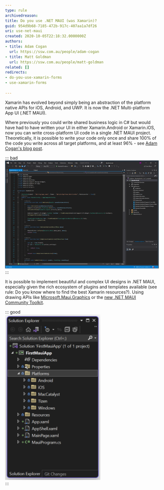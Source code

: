 ```yaml
---
type: rule
archivedreason: 
title: Do you use .NET MAUI (was Xamarin)?
guid: 954d9b68-7185-472b-917c-407aa1a7df26
uri: use-net-maui
created: 2020-10-05T22:18:32.0000000Z
authors:
- title: Adam Cogan
  url: https://ssw.com.au/people/adam-cogan
- title: Matt Goldman
  url: https://ssw.com.au/people/matt-goldman
related: []
redirects:
- do-you-use-xamarin-forms
- use-xamarin-forms

---
```


Xamarin has evolved beyond simply being an abstraction of the platform native APIs for iOS, Android, and UWP. It is now the .NET Multi-platform App UI (.NET MAUI).

Where previously you could write shared business logic in C# but would have had to have written your UI in either Xamarin.Android or Xamarin.iOS, now you can write cross-platform UI code in a single .NET MAUI project. Theoretically, it is possible to write your code only once and share 100% of the code you write across all target platforms, and at least 96% - see [Adam Cogan's blog post](https://adamcogan.com/2015/01/14/getting-96-code-reuse-with-xamarin-forms/).

<!--endintro-->


::: bad  
![Figure: Bad Example - Xamarin project targeting a single platform](xamarin-platform-bad.png)  
:::

It is possible to implement beautiful and complex UI designs in .NET MAUI, especially given the rich ecosystem of plugins and templates available (see rule: Do you know where to find the best Xamarin resources?). Using drawing APIs like [Microsoft.Maui.Graphics](https://docs.microsoft.com/en-us/dotnet/maui/user-interface/graphics/) or the [new .NET MAUI Community Toolkit](https://docs.microsoft.com/en-us/dotnet/communitytoolkit/maui/).

::: good  
![Figure: Good Example - cross-platform .NET MAUI app targeting multiple platforms with a shared codebase](single-project-good.png)  
:::

